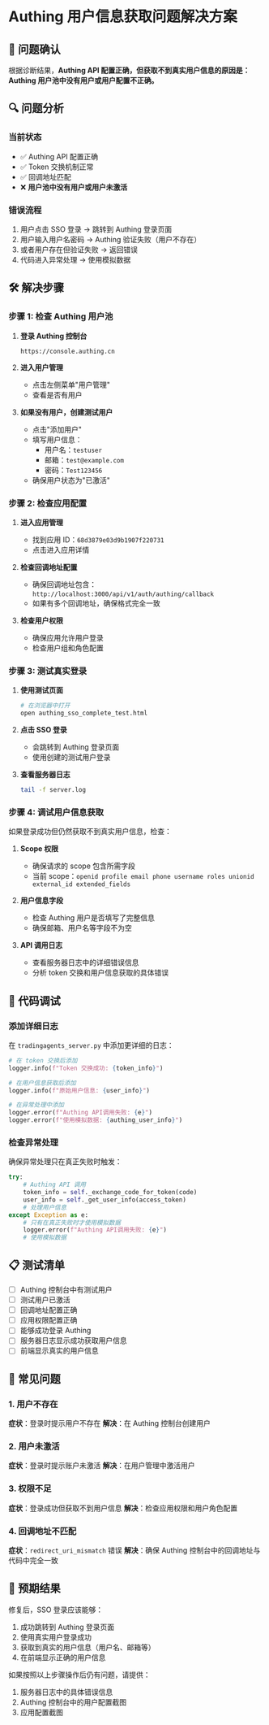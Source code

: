 # Authing 用户信息获取问题解决方案

## 🎯 问题确认

根据诊断结果，**Authing API 配置正确，但获取不到真实用户信息的原因是：Authing 用户池中没有用户或用户配置不正确。**

## 🔍 问题分析

### 当前状态
- ✅ Authing API 配置正确
- ✅ Token 交换机制正常  
- ✅ 回调地址匹配
- ❌ **用户池中没有用户或用户未激活**

### 错误流程
1. 用户点击 SSO 登录 → 跳转到 Authing 登录页面
2. 用户输入用户名密码 → Authing 验证失败（用户不存在）
3. 或者用户存在但验证失败 → 返回错误
4. 代码进入异常处理 → 使用模拟数据

## 🛠️ 解决步骤

### 步骤 1: 检查 Authing 用户池

1. **登录 Authing 控制台**
   ```
   https://console.authing.cn
   ```

2. **进入用户管理**
   - 点击左侧菜单"用户管理"
   - 查看是否有用户

3. **如果没有用户，创建测试用户**
   - 点击"添加用户"
   - 填写用户信息：
     - 用户名：`testuser`
     - 邮箱：`test@example.com`
     - 密码：`Test123456`
   - 确保用户状态为"已激活"

### 步骤 2: 检查应用配置

1. **进入应用管理**
   - 找到应用 ID：`68d3879e03d9b1907f220731`
   - 点击进入应用详情

2. **检查回调地址配置**
   - 确保回调地址包含：`http://localhost:3000/api/v1/auth/authing/callback`
   - 如果有多个回调地址，确保格式完全一致

3. **检查用户权限**
   - 确保应用允许用户登录
   - 检查用户组和角色配置

### 步骤 3: 测试真实登录

1. **使用测试页面**
   ```bash
   # 在浏览器中打开
   open authing_sso_complete_test.html
   ```

2. **点击 SSO 登录**
   - 会跳转到 Authing 登录页面
   - 使用创建的测试用户登录

3. **查看服务器日志**
   ```bash
   tail -f server.log
   ```

### 步骤 4: 调试用户信息获取

如果登录成功但仍然获取不到真实用户信息，检查：

1. **Scope 权限**
   - 确保请求的 scope 包含所需字段
   - 当前 scope：`openid profile email phone username roles unionid external_id extended_fields`

2. **用户信息字段**
   - 检查 Authing 用户是否填写了完整信息
   - 确保邮箱、用户名等字段不为空

3. **API 调用日志**
   - 查看服务器日志中的详细错误信息
   - 分析 token 交换和用户信息获取的具体错误

## 🔧 代码调试

### 添加详细日志

在 `tradingagents_server.py` 中添加更详细的日志：

```python
# 在 token 交换后添加
logger.info(f"Token 交换成功: {token_info}")

# 在用户信息获取后添加  
logger.info(f"原始用户信息: {user_info}")

# 在异常处理中添加
logger.error(f"Authing API调用失败: {e}")
logger.error(f"使用模拟数据: {authing_user_info}")
```

### 检查异常处理

确保异常处理只在真正失败时触发：

```python
try:
    # Authing API 调用
    token_info = self._exchange_code_for_token(code)
    user_info = self._get_user_info(access_token)
    # 处理用户信息
except Exception as e:
    # 只有在真正失败时才使用模拟数据
    logger.error(f"Authing API调用失败: {e}")
    # 使用模拟数据
```

## 📋 测试清单

- [ ] Authing 控制台中有测试用户
- [ ] 测试用户已激活
- [ ] 回调地址配置正确
- [ ] 应用权限配置正确
- [ ] 能够成功登录 Authing
- [ ] 服务器日志显示成功获取用户信息
- [ ] 前端显示真实的用户信息

## 🚨 常见问题

### 1. 用户不存在
**症状**：登录时提示用户不存在
**解决**：在 Authing 控制台创建用户

### 2. 用户未激活
**症状**：登录时提示账户未激活
**解决**：在用户管理中激活用户

### 3. 权限不足
**症状**：登录成功但获取不到用户信息
**解决**：检查应用权限和用户角色配置

### 4. 回调地址不匹配
**症状**：`redirect_uri_mismatch` 错误
**解决**：确保 Authing 控制台中的回调地址与代码中完全一致

## 🎯 预期结果

修复后，SSO 登录应该能够：
1. 成功跳转到 Authing 登录页面
2. 使用真实用户登录成功
3. 获取到真实的用户信息（用户名、邮箱等）
4. 在前端显示正确的用户信息

如果按照以上步骤操作后仍有问题，请提供：
1. 服务器日志中的具体错误信息
2. Authing 控制台中的用户配置截图
3. 应用配置截图
